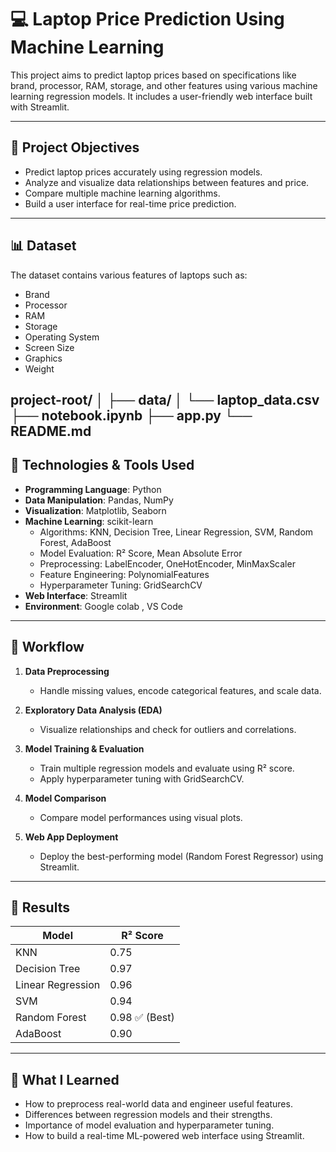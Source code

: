 # 💻 Laptop Price Prediction Using Machine Learning

This project aims to predict laptop prices based on specifications like brand, processor, RAM, storage, and other features using various machine learning regression models. It includes a user-friendly web interface built with Streamlit.

---

## 📌 Project Objectives

- Predict laptop prices accurately using regression models.
- Analyze and visualize data relationships between features and price.
- Compare multiple machine learning algorithms.
- Build a user interface for real-time price prediction.

---

## 📊 Dataset

The dataset contains various features of laptops such as:

- Brand
- Processor
- RAM
- Storage
- Operating System
- Screen Size
- Graphics
- Weight  

project-root/
│
├── data/
│   └── laptop_data.csv
├── notebook.ipynb
├── app.py
└── README.md
---

## 🔧 Technologies & Tools Used

- **Programming Language**: Python
- **Data Manipulation**: Pandas, NumPy
- **Visualization**: Matplotlib, Seaborn
- **Machine Learning**: scikit-learn
    - Algorithms: KNN, Decision Tree, Linear Regression, SVM, Random Forest, AdaBoost
    - Model Evaluation: R² Score, Mean Absolute Error
    - Preprocessing: LabelEncoder, OneHotEncoder, MinMaxScaler
    - Feature Engineering: PolynomialFeatures
    - Hyperparameter Tuning: GridSearchCV
- **Web Interface**: Streamlit
- **Environment**: Google colab , VS Code

---

## 🚀 Workflow

1. **Data Preprocessing**  
   - Handle missing values, encode categorical features, and scale data.
   
2. **Exploratory Data Analysis (EDA)**  
   - Visualize relationships and check for outliers and correlations.

3. **Model Training & Evaluation**  
   - Train multiple regression models and evaluate using R² score.
   - Apply hyperparameter tuning with GridSearchCV.

4. **Model Comparison**  
   - Compare model performances using visual plots.

5. **Web App Deployment**  
   - Deploy the best-performing model (Random Forest Regressor) using Streamlit.

---

## 🎯 Results

| Model             | R² Score |
|------------------|----------|
| KNN              | 0.75     |
| Decision Tree    | 0.97     |
| Linear Regression| 0.96     |
| SVM              | 0.94     |
| Random Forest    | 0.98 ✅ (Best) |
| AdaBoost         | 0.90     |

---

## 🧠 What I Learned

- How to preprocess real-world data and engineer useful features.
- Differences between regression models and their strengths.
- Importance of model evaluation and hyperparameter tuning.
- How to build a real-time ML-powered web interface using Streamlit.



